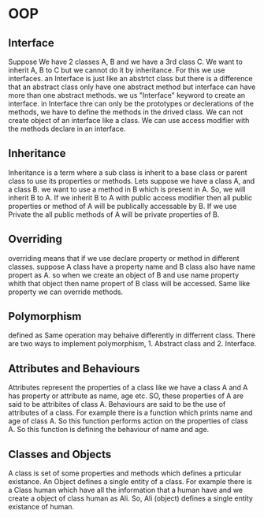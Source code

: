 # OOP
## Interface
Suppose We have 2 classes A, B and we have a 3rd class C. We want to inherit A, B to C but we cannot do it by inheritance. For this we use interfaces.
an Interface is just like an abstrtct class but there is a difference that an abstract class only have one abstract method but interface can have more than one abstract methods.
we us "Interface" keyword to create an interface.
in Interface thre can only be the prototypes or declerations of the methods, we have to define the methods in the drived class.
We can not create object of an interface like a class.
We can use access modifier with the methods declare in an interface.
## Inheritance
Inheritance is a term where a sub class is inherit to a base class or parent class to use its properties or methods.
Lets suppose we have a class A, and a class B. we want to use a method in B which is present in A. So, we will inherit B to A. If we inherit B to A with public access modifier then all public properties or method of A will be publically accessable by B. If we use Private the all public methods of A will be private properties of B.
## Overriding
overriding means that if we use declare property or method in different classes. suppose A class have a property name and B class also have name propert as A. so when we create an object of B and use name property whith that object then name propert of B class will be accessed. Same like property we can override methods. 
## Polymorphism
defined as Same operation may behaive differently in differrent class. There are two ways to implement polymorphism, 1. Abstract class and 2. Interface.
## Attributes and Behaviours
Attributes represent the properties  of a class like we have a class A and A has property or attribute as name, age etc. SO, these properties of A are said to be attribites of class A.
Behaviours are said to be the use of attributes of a class. For example there is a function which prints name and age of class A. So this function performs action on the properties of class A. So this  function is defining the behaviour of name and age.
## Classes and Objects
A class is set of some properties and methods which defines a prticular existance. An Object defines a single entity of a class. For example there is a Class human which have all the information that a human have and we create a object of class human as Ali. So, Ali (object) defines a single entity existance of human.
